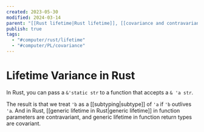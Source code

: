 ```yaml
---
created: 2023-05-30
modified: 2024-03-14
parent: "[[Rust lifetime|Rust lifetime]], [[covariance and contravariance|covariance and contravariance]]"
publish: true
tags:
  - "#computer/rust/lifetime"
  - "#computer/PL/covariance"
---
```


# Lifetime Variance in Rust

In Rust, you can pass a `&'static str` to a function that accepts a `& 'a str`. 

The result is that we treat `'b` as a [[subtyping|subtype]] of `'a` if `'b` outlives `'a`. And in Rust,  [[generic lifetime in Rust|generic lifetime]] in function parameters are contravariant, and generic lifetime in function return types are covariant.
